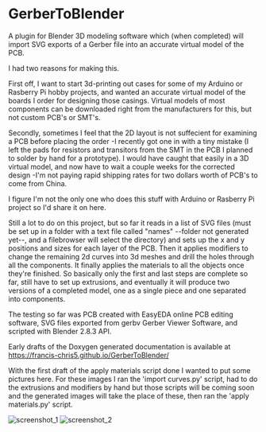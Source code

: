 # GerberToBlender
A plugin for Blender 3D modeling software which (when completed) will import SVG exports of a Gerber file into an accurate virtual model of the PCB. 

I had two reasons for making this.

First off, I want to start 3d-printing out cases for some of my Arduino or Rasberry Pi hobby projects, and wanted an accurate virtual model of the boards I order for designing those casings. Virtual models of most components can be downloaded right from the manufacturers for this, but not custom PCB's or SMT's.

Secondly, sometimes I feel that the 2D layout is not suffecient for examining a PCB before placing the order -I recently got one in with a tiny mistake (I left the pads for resistors and transitors from the SMT in the PCB I planned to solder by hand for a prototype). I would have caught that easily in a 3D virtual model, and now have to wait a couple weeks for the corrected design -I'm not paying rapid shipping rates for two dollars worth of PCB's to come from China.

I figure I'm not the only one who does this stuff with Arduino or Rasberry Pi project so I'd share it on here.

Still a lot to do on this project, but so far it reads in a list of SVG files (must be set up in a folder with a text file called "names" --folder not generated yet--, and a filebrowser will select the directory) and sets up the x and y positions and sizes for each layer of the PCB. Then it applies modifiers to change the remaining 2d curves into 3d meshes and drill the holes through all the components. It finally applies the materials to all the objects once they're finished. So basically only the first and last steps are complete so far, still have to set up extrusions, and eventually it will produce two versions of a completed model, one as a single piece and one separated into components.


The testing so far was PCB created with EasyEDA online PCB editing software, SVG files exported from gerbv Gerber Viewer Software, and scripted with Blender 2.8.3 API.


Early drafts of the Doxygen generated documentation is available at https://francis-chris5.github.io/GerberToBlender/ 



With the first draft of the apply materials script done I wanted to put some pictures here. For these images I ran the 'import curves.py' script, had to do the extrusions and modifiers by hand but those scripts will be coming soon and the generated images will take the place of these, then ran the 'apply materials.py' script.

![screenshot_1](https://user-images.githubusercontent.com/50467171/85911989-ef215b80-b7f6-11ea-824b-2f91e12ab948.png)
![screenshot_2](https://user-images.githubusercontent.com/50467171/85911992-f183b580-b7f6-11ea-8711-826e96492884.png)
